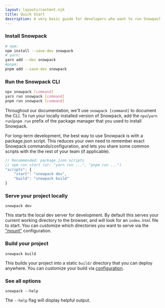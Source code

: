 ```yaml
---
layout: layouts/content.njk
title: Quick Start
description: A very basic guide for developers who want to run Snowpack as quickly as possible.
---
```


### Install Snowpack

```bash
# npm:
npm install --save-dev snowpack
# yarn:
yarn add --dev snowpack
#pnpm:
pnpm add --save-dev snowpack
```

### Run the Snowpack CLI

```bash
npx snowpack [command]
yarn run snowpack [command]
pnpm run snowpack [command]
```

Throughout our documentation, we'll use `snowpack [command]` to document the CLI. To run your locally installed version of Snowpack, add the `npx`/`yarn run`/`pnpm run` prefix of the package manager that you used to install Snowpack.

For long-term development, the best way to use Snowpack is with a package.json script. This reduces your own need to remember exact Snowpack commands/configuration, and lets you share some common scripts with the the rest of your team (if applicable).

```js
// Recommended: package.json scripts
// npm run start (or: "yarn run ...", "pnpm run ...")
"scripts": {
    "start": "snowpack dev",
    "build": "snowpack build"
}
```

### Serve your project locally

```
snowpack dev
```

This starts the local dev server for development. By default this serves your current working directory to the browser, and will look for an `index.html` file to start. You can customize which directories you want to serve via the ["mount"](/reference/configuration) configuration.

### Build your project

```
snowpack build
```

This builds your project into a static `build/` directory that you can deploy anywhere. You can customize your build via [configuration](/reference/configuration).

### See all options

```
snowpack --help
```

The `--help` flag will display helpful output.
